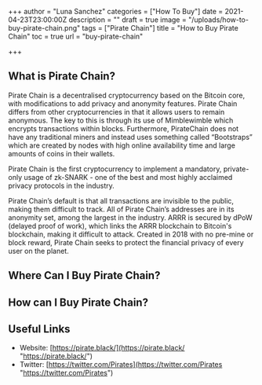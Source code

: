 +++
author = "Luna Sanchez"
categories = ["How To Buy"]
date = 2021-04-23T23:00:00Z
description = ""
draft = true
image = "/uploads/how-to-buy-pirate-chain.png"
tags = ["Pirate Chain"]
title = "How to Buy Pirate Chain"
toc = true
url = "buy-pirate-chain"

+++
## What is Pirate Chain?

Pirate Chain is a decentralised cryptocurrency based on the Bitcoin core, with modifications to add privacy and anonymity features. Pirate Chain differs from other cryptocurrencies in that it allows users to remain anonymous. The key to this is through its use of Mimblewimble which encrypts transactions within blocks. Furthermore, PirateChain does not have any traditional miners and instead uses something called “Bootstraps” which are created by nodes with high online availability time and large amounts of coins in their wallets.

Pirate Chain is the first cryptocurrency to implement a mandatory, private-only usage of zk-SNARK - one of the best and most highly acclaimed privacy protocols in the industry.

Pirate Chain’s default is that all transactions are invisible to the public, making them difficult to track. All of Pirate Chain’s addresses are in its anonymity set, among the largest in the industry. ARRR is secured by dPoW (delayed proof of work), which links the ARRR blockchain to Bitcoin's blockchain, making it difficult to attack. Created in 2018 with no pre-mine or block reward, Pirate Chain seeks to protect the financial privacy of every user on the planet.

## Where Can I Buy Pirate Chain?

## How can I Buy Pirate Chain?

## Useful Links

* Website: [https://pirate.black/](https://pirate.black/ "https://pirate.black/")
* Twitter: [https://twitter.com/Pirates](https://twitter.com/Pirates "https://twitter.com/Pirates")